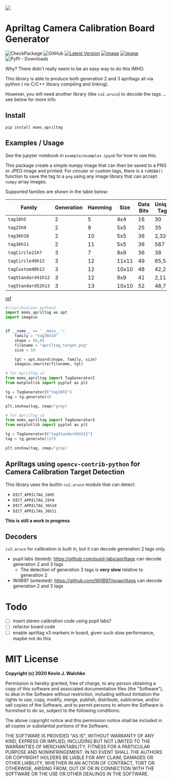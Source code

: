 ![](https://github.com/MomsFriendlyRobotCompany/moms_apriltag/blob/master/example/apriltag_target.png?raw=true)

# Apriltag Camera Calibration Board Generator
![CheckPackage](https://github.com/MomsFriendlyRobotCompany/moms_apriltag/workflows/CheckPackage/badge.svg)
![GitHub](https://img.shields.io/github/license/MomsFriendlyRobotCompany/moms_apriltag)
[![Latest Version](https://img.shields.io/pypi/v/moms_apriltag.svg)](https://pypi.python.org/pypi/moms_apriltag/)
[![image](https://img.shields.io/pypi/pyversions/moms_apriltag.svg)](https://pypi.python.org/pypi/moms_apriltag)
[![image](https://img.shields.io/pypi/format/moms_apriltag.svg)](https://pypi.python.org/pypi/moms_apriltag)
![PyPI - Downloads](https://img.shields.io/pypi/dm/moms_apriltag?color=aqua)

Why? There didn't really seem to be an easy way to do this IMHO.

This library is able to produce both generation 2 and 3 apriltags all via python (
no C/C++ library compiling and linking).

However, you will need another library (like `cv2.aruco`) to decode the tags ... see below for more info.

## Install

```
pip install moms_apriltag
```

## Examples / Usage

See the jupyter notebook in `example/examples.ipynb` for how to use this.

This package create a simple numpy image that can then be saved
to a PNG or JPEG image and printed. For circular or custom tags,
there is a `toRGBA()` function to save the tag to a `png` using
any image library that can accept `numpy` array images.

Supported families are shown in the table below:

| Family    | Generation | Hamming | Size | Data Bits | Unique Tags |
|-----------|------------|---------|------|-----------|-------------|
| `tag16h5` | 2          | 5       | 4x4  | 16        | 30
| `tag25h9` | 2          | 9       | 5x5  | 25        | 35
| `tag36h10`| 2          | 10      | 5x5  | 36        | 2,320
| `tag36h11`| 2          | 11      | 5x5  | 36        | 587
| `tagCircle21h7`| 3     | 7       | 9x9  | 36        | 38
| `tagCircle49h12`| 3    | 12      | 11x11| 49        | 65,535
| `tagCustom48h12`| 3    | 12      | 10x10| 48        | 42,211
| `tagStandard41h12`| 3  | 12      | 9x9  | 41        | 2,115
| `tagStandard52h13`| 3  | 13      | 10x10| 52        | 48,714

[ref](https://optitag.io/blogs/news/designing-your-perfect-apriltag)

```python
#!/usr/bin/env python3
import moms_apriltag as apt
import imageio


if __name__ == '__main__':
    family = "tag36h10"
    shape = (6,8)
    filename = "apriltag_target.png"
    size = 50

    tgt = apt.board(shape, family, size)
    imageio.imwrite(filename, tgt)
```

```python
# for AprilTag v2
from moms_apriltag import TagGenerator2
from matplotlib import pyplot as plt

tg = TagGenerator2("tag16h5")
tag = tg.generate(4)

plt.imshow(tag, cmap="gray)
```

```python
# for AprilTag v3
from moms_apriltag import TagGenerator3
from matplotlib import pyplot as plt

tg = TagGenerator3("tagStandard41h12")
tag = tg.generate(137)

plt.imshow(tag, cmap="gray)
```
## Apriltags using `opencv-contrib-python` for Camera Calibration Target Detection

This library uses the builtin `cv2.aruco` module that can detect:

- `DICT_APRILTAG_16H5`
- `DICT_APRILTAG_25h9`
- `DICT_APRILTAG_36h10`
- `DICT_APRILTAG_36h11`

**This is still a work in progress**

## Decoders

`cv2.aruco` for calibration is built in, but it can decode generation 2 tags only.

- pupil labs (tested): https://github.com/pupil-labs/apriltags can decode generation 2 and 3 tags
    - The detection of generation 3 tags is **very slow** relative to generation 2
- WillB97 (untested): https://github.com/WillB97/pyapriltags can decode generation 2 and 3 tags


# Todo

- [ ] insert stereo calibration code using pupil labs?
- [ ] refactor board code
- [ ] enable apriltag v3 markers in board, given such slow performance, maybe not do this

# MIT License

**Copyright (c) 2020 Kevin J. Walchko**

Permission is hereby granted, free of charge, to any person obtaining a copy
of this software and associated documentation files (the "Software"), to deal
in the Software without restriction, including without limitation the rights
to use, copy, modify, merge, publish, distribute, sublicense, and/or sell
copies of the Software, and to permit persons to whom the Software is
furnished to do so, subject to the following conditions:

The above copyright notice and this permission notice shall be included in all
copies or substantial portions of the Software.

THE SOFTWARE IS PROVIDED "AS IS", WITHOUT WARRANTY OF ANY KIND, EXPRESS OR
IMPLIED, INCLUDING BUT NOT LIMITED TO THE WARRANTIES OF MERCHANTABILITY,
FITNESS FOR A PARTICULAR PURPOSE AND NONINFRINGEMENT. IN NO EVENT SHALL THE
AUTHORS OR COPYRIGHT HOLDERS BE LIABLE FOR ANY CLAIM, DAMAGES OR OTHER
LIABILITY, WHETHER IN AN ACTION OF CONTRACT, TORT OR OTHERWISE, ARISING FROM,
OUT OF OR IN CONNECTION WITH THE SOFTWARE OR THE USE OR OTHER DEALINGS IN THE
SOFTWARE.

